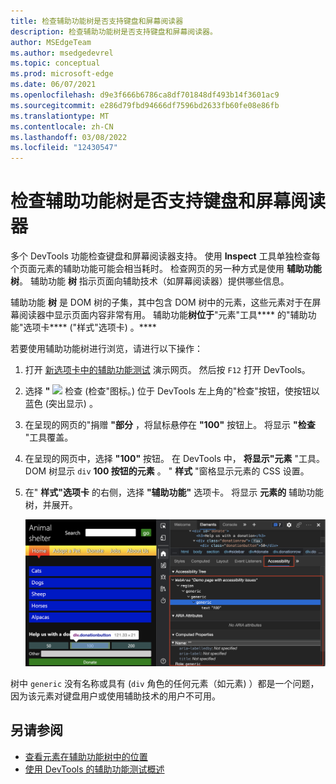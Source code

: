 ```yaml
---
title: 检查辅助功能树是否支持键盘和屏幕阅读器
description: 检查辅助功能树是否支持键盘和屏幕阅读器。
author: MSEdgeTeam
ms.author: msedgedevrel
ms.topic: conceptual
ms.prod: microsoft-edge
ms.date: 06/07/2021
ms.openlocfilehash: d9e3f666b6786ca8df701848df493b14f3601ac9
ms.sourcegitcommit: e286d79fbd94666df7596bd2633fb60fe08e86fb
ms.translationtype: MT
ms.contentlocale: zh-CN
ms.lasthandoff: 03/08/2022
ms.locfileid: "12430547"
---
```

# <a name="check-the-accessibility-tree-for-keyboard-and-screen-reader-support"></a>检查辅助功能树是否支持键盘和屏幕阅读器

<!-- Accessibility tab: Accessibility Tree -->

多个 DevTools 功能检查键盘和屏幕阅读器支持。  使用 **Inspect** 工具单独检查每个页面元素的辅助功能可能会相当耗时。  检查网页的另一种方式是使用 **辅助功能树**。  辅助功能 **树** 指示页面向辅助技术（如屏幕阅读器）提供哪些信息。

辅助功能 **树** 是 DOM 树的子集，其中包含 DOM 树中的元素，这些元素对于在屏幕阅读器中显示页面内容非常有用。  辅助功能**树位于**"元素"工具**** 的"辅助功能"选项卡**** ("样式"选项卡) 。****

若要使用辅助功能树进行浏览，请进行以下操作：

1. 打开 [新选项卡中的辅助功能测试](https://microsoftedge.github.io/Demos/devtools-a11y-testing/) 演示网页。 然后按 `F12` 打开 DevTools。

1. 选择 **"** ![](../media/inspect-tool-icon-light-theme.png) 检查 (检查"图标。) 位于 DevTools 左上角的"检查"按钮，使按钮以蓝色 (突出显示) 。

1. 在呈现的网页的"捐赠 **"部分** ，将鼠标悬停在 **"100"** 按钮上。  将显示 **"检查** "工具覆盖。

1. 在呈现的网页中，选择 **"100"** 按钮。  在 DevTools 中， **将显示"元素** "工具。  DOM 树显示 `div` **100 按钮的元素** 。  " **样式** "窗格显示元素的 CSS 设置。

1. 在" **样式"选项卡** 的右侧，选择 **"辅助功能"** 选项卡。 将显示 **元素的** 辅助功能树，并展开。

   ![辅助功能树工具中的"资金"表单按钮。](../media/a11y-testing-accessibility-tree.msft.png)

树中 `generic` 没有名称或具有 (`div` 角色的任何元素（如元素) ）都是一个问题，因为该元素对键盘用户或使用辅助技术的用户不可用。


<!-- ====================================================================== -->
## <a name="see-also"></a>另请参阅

*  [查看元素在辅助功能树中的位置](accessibility-tab.md#view-the-position-of-an-element-in-the-accessibility-tree)
*  [使用 DevTools 的辅助功能测试概述](accessibility-testing-in-devtools.md)
